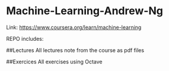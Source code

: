 # Machine-Learning-Andrew-Ng
Link: https://www.coursera.org/learn/machine-learning

REPO includes:

##Lectures
All lectures note from the course as pdf files

##Exercices
All exercises using Octave
